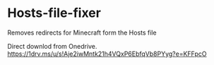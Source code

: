 # Hosts-file-fixer
Removes redirects for Minecraft form the Hosts file

Direct downlod from Onedrive.
https://1drv.ms/u/s!Aje2iwMntk21h4VQxP6EbfqVb8PYyg?e=KFFpcO
